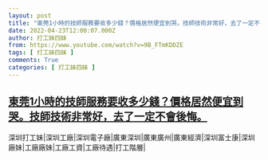 ```yaml
---
layout: post
title: "東莞1小時的技師服務要收多少錢？價格居然便宜到哭。技師技術非常好，去了一定不會後悔。"
date: 2022-04-23T12:00:07.000Z
author: 打工妹四妹
from: https://www.youtube.com/watch?v=9B_FTmKDDZE
tags: [ 打工妹四妹 ]
comments: True
categories: [ 打工妹四妹 ]
---
```

<!--1650715207000-->
[東莞1小時的技師服務要收多少錢？價格居然便宜到哭。技師技術非常好，去了一定不會後悔。](https://www.youtube.com/watch?v=9B_FTmKDDZE)
------

<div>
深圳打工妹|深圳工廠|深圳電子廠|廣東深圳|廣東廣州|廣東經濟|深圳富士康|深圳廠妹|工廠廠妹|工廠工資|工廠待遇|打工階層|
</div>
